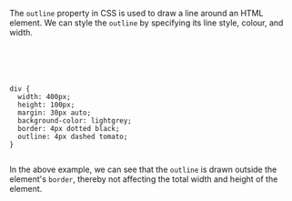 The `outline` property in CSS is
used to draw a line around an
HTML element.
We can style the `outline` by
specifying its line style, colour,
and width.

<codeblock language="css" type="lesson">
<code>
<panel language="html">
<div></div>
</panel>
<panel language="css">
div {
  width: 400px;
  height: 100px;
  margin: 30px auto;
  background-color: lightgrey;
  border: 4px dotted black;
  outline: 4px dashed tomato;
}
</panel>
</code>
</codeblock>

In the above example, we can see that the
`outline` is drawn outside the element's
`border`, thereby not affecting the total
width and height of the element.
